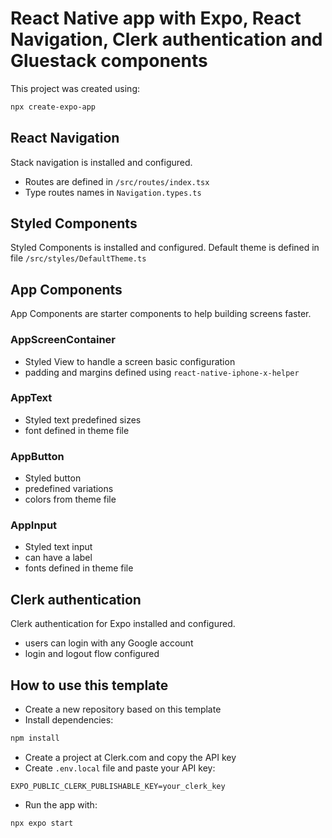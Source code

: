 # React Native app with Expo, React Navigation, Clerk authentication and Gluestack components

This project was created using:

```sh
npx create-expo-app
```

## React Navigation

Stack navigation is installed and configured.

- Routes are defined in `/src/routes/index.tsx`
- Type routes names in `Navigation.types.ts`

## Styled Components

Styled Components is installed and configured.
Default theme is defined in file `/src/styles/DefaultTheme.ts`

## App Components

App Components are starter components to help building screens faster.

### AppScreenContainer

- Styled View to handle a screen basic configuration
- padding and margins defined using `react-native-iphone-x-helper`

### AppText

- Styled text predefined sizes
- font defined in theme file

### AppButton

- Styled button
- predefined variations
- colors from theme file

### AppInput

- Styled text input
- can have a label
- fonts defined in theme file

## Clerk authentication

Clerk authentication for Expo installed and configured.

- users can login with any Google account
- login and logout flow configured

## How to use this template

- Create a new repository based on this template
- Install dependencies:

```sh
npm install
```

- Create a project at Clerk.com and copy the API key
- Create `.env.local` file and paste your API key:

```text
EXPO_PUBLIC_CLERK_PUBLISHABLE_KEY=your_clerk_key
```

- Run the app with:

```sh
npx expo start
```
